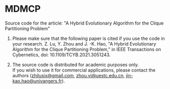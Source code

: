 # MDMCP
Source code for the article: "A Hybrid Evolutionary Algorithm for the Clique Partitioning Problem" 

1. Please make sure that the following paper is cited if you use the code in your research.
   Z. Lu, Y. Zhou and J. -K. Hao, "A Hybrid Evolutionary Algorithm for the Clique Partitioning Problem," in IEEE Transactions on Cybernetics, doi: 10.1109/TCYB.2021.3051243.

2. The source code is distributed for academic purposes only.    
   If you wish to use it for commercial applications, please contact the authors (zhilusix@gmail.com, zhou.yi@uestc.edu.cn, jin-kao.hao@univangers.fr).
